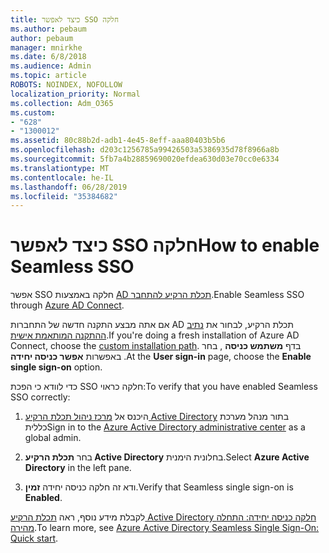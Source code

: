 ```yaml
---
title: כיצד לאפשר SSO חלקה
ms.author: pebaum
author: pebaum
manager: mnirkhe
ms.date: 6/8/2018
ms.audience: Admin
ms.topic: article
ROBOTS: NOINDEX, NOFOLLOW
localization_priority: Normal
ms.collection: Adm_O365
ms.custom:
- "628"
- "1300012"
ms.assetid: 80c88b2d-adb1-4e45-8eff-aaa80403b5b6
ms.openlocfilehash: d203c1256785a99426503a5386935d78f8966a8b
ms.sourcegitcommit: 5fb7a4b28859690020efdea630d03e70cc0e6334
ms.translationtype: MT
ms.contentlocale: he-IL
ms.lasthandoff: 06/28/2019
ms.locfileid: "35384682"
---
```

# <a name="how-to-enable-seamless-sso"></a><span data-ttu-id="fb54c-102">כיצד לאפשר SSO חלקה</span><span class="sxs-lookup"><span data-stu-id="fb54c-102">How to enable Seamless SSO</span></span>

<span data-ttu-id="fb54c-103">אפשר SSO חלקה באמצעות [AD תכלת הרקיע להתחבר](https://docs.microsoft.com/azure/active-directory/connect/active-directory-aadconnect).</span><span class="sxs-lookup"><span data-stu-id="fb54c-103">Enable Seamless SSO through [Azure AD Connect](https://docs.microsoft.com/azure/active-directory/connect/active-directory-aadconnect).</span></span>
  
<span data-ttu-id="fb54c-104">אם אתה מבצע התקנה חדשה של התחברות AD תכלת הרקיע, לבחור את [נתיב ההתקנה המותאמת אישית](https://docs.microsoft.com/azure/active-directory/connect/active-directory-aadconnect-get-started-custom).</span><span class="sxs-lookup"><span data-stu-id="fb54c-104">If you're doing a fresh installation of Azure AD Connect, choose the [custom installation path](https://docs.microsoft.com/azure/active-directory/connect/active-directory-aadconnect-get-started-custom).</span></span> <span data-ttu-id="fb54c-105">בדף **משתמש כניסה** , בחר באפשרות **אפשר כניסה יחידה** .</span><span class="sxs-lookup"><span data-stu-id="fb54c-105">At the **User sign-in** page, choose the **Enable single sign-on** option.</span></span>
  
<span data-ttu-id="fb54c-106">כדי לוודא כי הפכת SSO חלקה כראוי:</span><span class="sxs-lookup"><span data-stu-id="fb54c-106">To verify that you have enabled Seamless SSO correctly:</span></span>
  
1. <span data-ttu-id="fb54c-107">היכנס אל [מרכז ניהול תכלת הרקיע Active Directory](https://aad.portal.azure.com) בתור מנהל מערכת כללית</span><span class="sxs-lookup"><span data-stu-id="fb54c-107">Sign in to the [Azure Active Directory administrative center](https://aad.portal.azure.com) as a global admin.</span></span>

2. <span data-ttu-id="fb54c-108">בחר **תכלת הרקיע Active Directory** בחלונית הימנית.</span><span class="sxs-lookup"><span data-stu-id="fb54c-108">Select **Azure Active Directory** in the left pane.</span></span>

3. <span data-ttu-id="fb54c-109">ודא זה חלקה כניסה יחידה **זמין**.</span><span class="sxs-lookup"><span data-stu-id="fb54c-109">Verify that Seamless single sign-on is **Enabled**.</span></span>

<span data-ttu-id="fb54c-110">לקבלת מידע נוסף, ראה [תכלת הרקיע Active Directory חלקה כניסה יחידה: התחלה מהירה](https://docs.microsoft.com/azure/active-directory/connect/active-directory-aadconnect-sso-quick-start).</span><span class="sxs-lookup"><span data-stu-id="fb54c-110">To learn more, see [Azure Active Directory Seamless Single Sign-On: Quick start](https://docs.microsoft.com/azure/active-directory/connect/active-directory-aadconnect-sso-quick-start).</span></span>
  